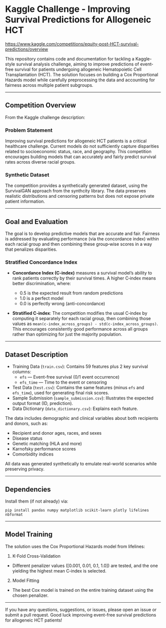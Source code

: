 # Kaggle Challenge - Improving Survival Predictions for Allogeneic HCT

https://www.kaggle.com/competitions/equity-post-HCT-survival-predictions/overview

This repository contains code and documentation for tackling a Kaggle-style survival analysis challenge, aiming to improve predictions of event‐free survival for patients undergoing allogeneic Hematopoietic Cell Transplantation (HCT). The solution focuses on building a Cox Proportional Hazards model while carefully preprocessing the data and accounting for fairness across multiple patient subgroups.

-----

## Competition Overview

From the Kaggle challenge description:

### Problem Statement
Improving survival predictions for allogeneic HCT patients is a critical healthcare challenge. Current models do not sufficiently capture disparities related to socioeconomic status, race, and geography. This competition encourages building models that can accurately and fairly predict survival rates across diverse racial groups.

### Synthetic Dataset
The competition provides a synthetically generated dataset, using the SurvivalGAN approach from the synthcity library. The data preserves realistic distributions and censoring patterns but does not expose private patient information.

------

## Goal and Evaluation

The goal is to develop predictive models that are accurate and fair. Fairness is addressed by evaluating performance (via the concordance index) within each racial group and then combining these group‐wise scores in a way that penalizes disparities.

### Stratified Concordance Index

- **Concordance Index (C‐index)** measures a survival model’s ability to rank patients correctly by their survival times. A higher C‐index means better discrimination, where:
  - 0.5 is the expected result from random predictions
  - 1.0 is a perfect model
  - 0.0 is perfectly wrong (anti-concordance)
 
- **Stratified C‐index**: The competition modifies the usual C‐index by computing it separately for each racial group, then combining those values as `mean(c‐index_across_groups) - std(c‐index_across_groups)`. This encourages consistently good performance across all groups rather than optimizing for just the majority population.

-----

## Dataset Description

- Training Data (`train.csv`): Contains 59 features plus 2 key survival columns:
  - `efs` — Event-free survival (0/1 event occurrence)
  - `efs_time` — Time to the event or censoring
- Test Data (`test.csv`): Contains the same features (minus `efs` and `efs_time`), used for generating final risk scores.
- Sample Submission (`sample_submission.csv`): Illustrates the expected output format (ID, prediction).
- Data Dictionary (`data_dictionary.csv`): Explains each feature.

The data includes demographic and clinical variables about both recipients and donors, such as:
- Recipient and donor ages, races, and sexes
- Disease status
- Genetic matching (HLA and more)
- Karnofsky performance scores
- Comorbidity indices

All data was generated synthetically to emulate real-world scenarios while preserving privacy.

-----

## Dependencies

Install them (if not already) via:

`pip install pandas numpy matplotlib scikit-learn plotly lifelines nbformat`

-----

## Model Training

The solution uses the Cox Proportional Hazards model from lifelines:

1. K-Fold Cross-Validation
  - Different penalizer values ([0.001, 0.01, 0.1, 1.0]) are tested, and the one yielding the highest mean C‐index is selected.
2. Model Fitting
  - The best Cox model is trained on the entire training dataset using the chosen penalizer.

-----

If you have any questions, suggestions, or issues, please open an issue or submit a pull request. Good luck improving event-free survival predictions for allogeneic HCT patients!
